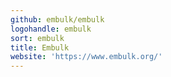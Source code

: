 ```yaml
---
github: embulk/embulk
logohandle: embulk
sort: embulk
title: Embulk
website: 'https://www.embulk.org/'
---
```


